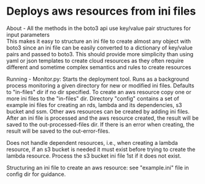 
# Deploys aws resources from ini files


About - 
All the methods in the boto3 api use key/value pair structures for input parameters  
This makes it easy to structure an ini file to create almost any object with boto3 since an ini file can be easily 
converted to a dictionary of key/value pairs and passed to boto3.  This should provide more simplicity than using 
yaml or json templates to create cloud resources as they often require different and sometime complex semantics and 
rules to create resources

Running - 
Monitor.py: Starts the deployment tool.  Runs as a background process monitoring a given directory for new or modified 
ini files. Defaults to "in-files" dir if no dir specified.  To create an aws resource copy one or more ini files 
to the "in-files" dir. Directory "config" contains a set of example ini files for creating an rds, lambda and its 
dependencies, s3 bucket and ssm. Other aws resources can be created by adding ini files. After an ini file is processed
and the aws resource created, the result will be saved to the out-processed-files dir. If there is an error
when creating, the result will be saved to the out-error-files.

Does not handle dependent resources, i.e., when creating a lambda resource, if an s3 bucket is needed it must exist before
trying to create the lambda resource. Process the s3 bucket ini file 1st if it does not exist.

Structuring an ini file to create an aws resource: see "example.ini" file in config dir for guidance.




